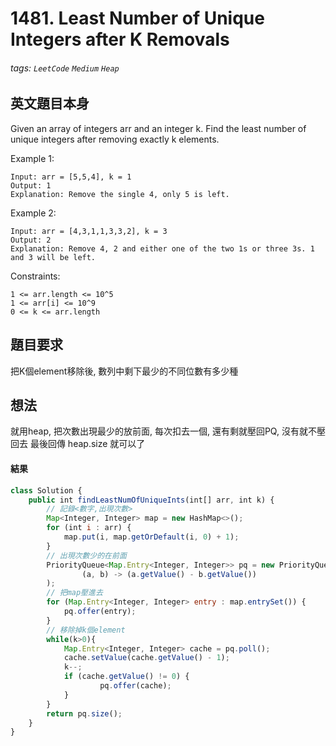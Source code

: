 # 1481. Least Number of Unique Integers after K Removals
###### tags: `LeetCode` `Medium` `Heap`

## 英文題目本身
Given an array of integers arr and an integer k. Find the least number of unique integers after removing exactly k elements.

 

Example 1:
```
Input: arr = [5,5,4], k = 1
Output: 1
Explanation: Remove the single 4, only 5 is left.
```
Example 2:
```
Input: arr = [4,3,1,1,3,3,2], k = 3
Output: 2
Explanation: Remove 4, 2 and either one of the two 1s or three 3s. 1 and 3 will be left.
```

Constraints:
```
1 <= arr.length <= 10^5
1 <= arr[i] <= 10^9
0 <= k <= arr.length
```
## 題目要求
把K個element移除後, 數列中剩下最少的不同位數有多少種
## 想法
就用heap, 把次數出現最少的放前面, 每次扣去一個, 還有剩就壓回PQ, 沒有就不壓回去
最後回傳 heap.size 就可以了
#### 結果
```javascript
class Solution {
    public int findLeastNumOfUniqueInts(int[] arr, int k) {
        // 記錄<數字,出現次數>
        Map<Integer, Integer> map = new HashMap<>();
        for (int i : arr) {
            map.put(i, map.getOrDefault(i, 0) + 1);
        } 
        // 出現次數少的在前面
        PriorityQueue<Map.Entry<Integer, Integer>> pq = new PriorityQueue<>(
                (a, b) -> (a.getValue() - b.getValue())
        );
        // 把map壓進去
        for (Map.Entry<Integer, Integer> entry : map.entrySet()) {
            pq.offer(entry);
        }
        // 移除掉k個element
        while(k>0){
            Map.Entry<Integer, Integer> cache = pq.poll();
            cache.setValue(cache.getValue() - 1);
            k--;
            if (cache.getValue() != 0) {
                    pq.offer(cache);
            }
        }
        return pq.size();
    }
}
```
